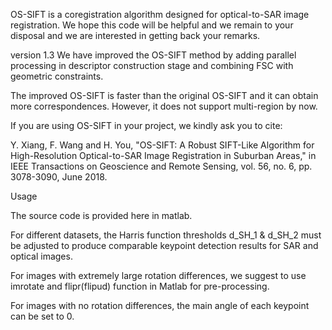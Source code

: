 OS-SIFT is a coregistration algorithm designed for optical-to-SAR image registration. We hope this code will be helpful and we remain to your disposal and we are interested in getting back your remarks.

version 1.3
We have improved the OS-SIFT method by adding parallel processing in descriptor construction stage and combining FSC with geometric constraints.

The improved OS-SIFT is faster than the original OS-SIFT and it can obtain more correspondences. However, it does not support multi-region by now.

If you are using OS-SIFT in your project, we kindly ask you to cite:

Y. Xiang, F. Wang and H. You, "OS-SIFT: A Robust SIFT-Like Algorithm for High-Resolution Optical-to-SAR Image Registration in Suburban Areas," in IEEE Transactions on Geoscience and Remote Sensing, vol. 56, no. 6, pp. 3078-3090, June 2018.

Usage

The source code is provided here in matlab.

For different datasets, the Harris function thresholds d_SH_1 & d_SH_2 must be adjusted to produce comparable keypoint detection results for SAR and optical images.

For images with extremely large rotation differences, we suggest to use imrotate and flipr(flipud) function in Matlab for pre-processing.

For images with no rotation differences, the main angle of each keypoint can be set to 0.

